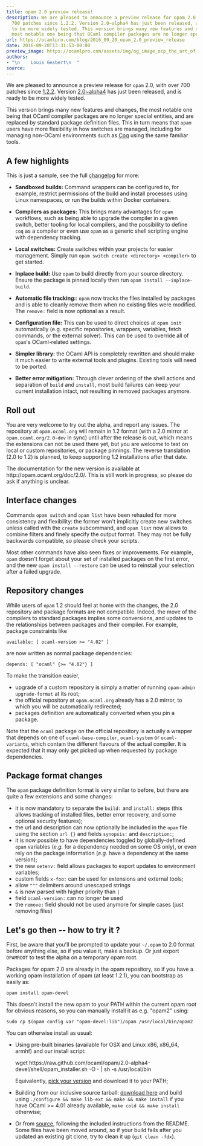 ```yaml
---
title: opam 2.0 preview release!
description: We are pleased to announce a preview release for opam 2.0, with over
  700 patches since 1.2.2. Version 2.0~alpha4 has just been released, and is ready
  to be more widely tested. This version brings many new features and changes, the
  most notable one being that OCaml compiler packages are no longer spe...
url: https://ocamlpro.com/blog/2016_09_20_opam_2.0_preview_release
date: 2016-09-20T13:31:53-00:00
preview_image: https://ocamlpro.com/assets/img/og_image_ocp_the_art_of_prog.png
authors:
- "\n    Louis Gesbert\n  "
source:
---
```


<p>We are pleased to announce a preview release for <code>opam</code> 2.0, with over 700
patches since <a href="https://opam.ocaml.org/blog/opam-1-2-2-release/">1.2.2</a>. Version
<a href="https://github.com/ocaml/opam/releases/2.0-alpha4">2.0~alpha4</a> has just been
released, and is ready to be more widely tested.</p>
<p>This version brings many new features and changes, the most notable one being
that OCaml compiler packages are no longer special entities, and are replaced
by standard package definition files. This in turn means that <code>opam</code> users have
more flexibility in how switches are managed, including for managing non-OCaml
environments such as <a href="http://coq.io/opam/">Coq</a> using the same familiar tools.</p>
<h2>A few highlights</h2>
<p>This is just a sample, see the full
<a href="https://github.com/ocaml/opam/blob/2.0-alpha4/CHANGES">changelog</a> for more:</p>
<ul>
<li>
<p><strong>Sandboxed builds:</strong> Command wrappers can be configured to, for example,
restrict permissions of the build and install processes using Linux
namespaces, or run the builds within Docker containers.</p>
</li>
<li>
<p><strong>Compilers as packages:</strong> This brings many advantages for <code>opam</code> workflows,
such as being able to upgrade the compiler in a given switch, better tooling for
local compilers, and the possibility to define <code>coq</code> as a compiler or even
use <code>opam</code> as a generic shell scripting engine with dependency tracking.</p>
</li>
<li>
<p><strong>Local switches:</strong> Create switches within your projects for easier
management. Simply run <code>opam switch create &lt;directory&gt; &lt;compiler&gt;</code> to get
started.</p>
</li>
<li>
<p><strong>Inplace build:</strong> Use <code>opam</code> to build directly from
your source directory. Ensure the package is pinned locally then run <code>opam install --inplace-build</code>.</p>
</li>
<li>
<p><strong>Automatic file tracking:</strong>: <code>opam</code> now tracks the files installed by packages
and is able to cleanly remove them when no existing files were modified.
The <code>remove:</code> field is now optional as a result.</p>
</li>
<li>
<p><strong>Configuration file:</strong> This can be used to direct choices at <code>opam init</code>
automatically (e.g. specific repositories, wrappers, variables, fetch
commands, or the external solver). This can be used to override all of <code>opam</code>'s
OCaml-related settings.</p>
</li>
<li>
<p><strong>Simpler library:</strong> the OCaml API is completely rewritten and should make it
much easier to write external tools and plugins. Existing tools will need to be
ported.</p>
</li>
<li>
<p><strong>Better error mitigation:</strong> Through clever ordering of the shell actions and
separation of <code>build</code> and <code>install</code>, most build failures can keep your current
installation intact, not resulting in removed packages anymore.</p>
</li>
</ul>
<h2>Roll out</h2>
<p>You are very welcome to try out the alpha, and report any issues. The repository
at <code>opam.ocaml.org</code> will remain in 1.2 format (with a 2.0 mirror at
<code>opam.ocaml.org/2.0~dev</code> in sync) until after the release is out, which means
the extensions can not be used there yet, but you are welcome to test on local
or custom repositories, or package pinnings. The reverse translation (2.0 to
1.2) is planned, to keep supporting 1.2 installations after that date.</p>
<p>The documentation for the new version is available at
http://opam.ocaml.org/doc/2.0/. This is still work in progress, so please do ask
if anything is unclear.</p>
<h2>Interface changes</h2>
<p>Commands <code>opam switch</code> and <code>opam list</code> have been rehauled for more consistency
and flexibility: the former won't implicitly create new switches unless called
with the <code>create</code> subcommand, and <code>opam list</code> now allows to combine filters and
finely specify the output format. They may not be fully backwards compatible, so
please check your scripts.</p>
<p>Most other commands have also seen fixes or improvements. For example, <code>opam</code>
doesn't forget about your set of installed packages on the first error, and the
new <code>opam install --restore</code> can be used to reinstall your selection after a
failed upgrade.</p>
<h2>Repository changes</h2>
<p>While users of <code>opam</code> 1.2 should feel at home with the changes, the 2.0 repository
and package formats are not compatible. Indeed, the move of the compilers to
standard packages implies some conversions, and updates to the relationships
between packages and their compiler. For example, package constraints like</p>
<pre><code class="language-shell-session">available: [ ocaml-version &gt;= "4.02" ]
</code></pre>
<p>are now written as normal package dependencies:</p>
<pre><code class="language-shell-session">depends: [ "ocaml" {&gt;= "4.02"} ]
</code></pre>
<p>To make the transition easier,</p>
<ul>
<li>upgrade of a custom repository is simply a matter of running <code>opam-admin upgrade-format</code> at its root;
</li>
<li>the official repository at <code>opam.ocaml.org</code> already has a 2.0 mirror, to which
you will be automatically redirected;
</li>
<li>packages definition are automatically converted when you pin a package.
</li>
</ul>
<p>Note that the <code>ocaml</code> package on the official repository is actually a wrapper
that depends on one of <code>ocaml-base-compiler</code>, <code>ocaml-system</code> or
<code>ocaml-variants</code>, which contain the different flavours of the actual compiler.
It is expected that it may only get picked up when requested by package
dependencies.</p>
<h2>Package format changes</h2>
<p>The <code>opam</code> package definition format is very similar to before, but there are
quite a few extensions and some changes:</p>
<ul>
<li>it is now mandatory to separate the <code>build:</code> and <code>install:</code> steps (this allows
tracking of installed files, better error recovery, and some optional security
features);
</li>
<li>the url and description can now optionally be included in the <code>opam</code> file
using the section <code>url {}</code> and fields <code>synopsis:</code> and <code>description:</code>;
</li>
<li>it is now possible to have dependencies toggled by globally-defined <code>opam</code>
variables (<em>e.g.</em> for a dependency needed on some OS only), or even rely on
the package information (<em>e.g.</em> have a dependency at the same version);
</li>
<li>the new <code>setenv:</code> field allows packages to export updates to environment
variables;
</li>
<li>custom fields <code>x-foo:</code> can be used for extensions and external tools;
</li>
<li>allow <code>"""</code> delimiters around unescaped strings
</li>
<li><code>&amp;</code> is now parsed with higher priority than <code>|</code>
</li>
<li>field <code>ocaml-version:</code> can no longer be used
</li>
<li>the <code>remove:</code> field should not be used anymore for simple cases (just removing
files)
</li>
</ul>
<h2>Let's go then -- how to try it ?</h2>
<p>First, be aware that you'll be prompted to update your <code>~/.opam</code> to 2.0 format
before anything else, so if you value it, make a backup. Or just export
<code>OPAMROOT</code> to test the alpha on a temporary opam root.</p>
<p>Packages for opam 2.0 are already in the opam repository, so if you have a
working opam installation of opam (at least 1.2.1), you can bootstrap as easily
as:</p>
<pre><code class="language-shell-session">opam install opam-devel
</code></pre>
<p>This doesn't install the new opam to your PATH within the current opam root for
obvious reasons, so you can manually install it as e.g. "opam2" using:</p>
<pre><code class="language-shell-session">sudo cp $(opam config var "opam-devel:lib")/opam /usr/local/bin/opam2
</code></pre>
<p>You can otherwise install as usual:</p>
<ul>
<li>
<p>Using pre-built binaries (available for OSX and Linux x86, x86_64, armhf) and
our install script:</p>
<p>wget https://raw.github.com/ocaml/opam/2.0-alpha4-devel/shell/opam_installer.sh -O - | sh -s /usr/local/bin</p>
<p>Equivalently,
<a href="https://github.com/ocaml/opam/releases/2.0-alpha4">pick your version</a> and
download it to your PATH;</p>
</li>
<li>
<p>Building from our inclusive source tarball:
<a href="https://github.com/ocaml/opam/releases/download/2.0-alpha4/opam-full-2.0-alpha4.tar.gz">download here</a>
and build using <code>./configure &amp;&amp; make lib-ext &amp;&amp; make &amp;&amp; make install</code> if you
have OCaml &gt;= 4.01 already available, <code>make cold &amp;&amp; make install</code> otherwise;</p>
</li>
<li>
<p>Or from <a href="https://github.com/ocaml/opam/tree/2.0-alpha4">source</a>, following the
included instructions from the README. Some files have been moved around, so
if your build fails after you updated an existing git clone, try to clean it
up (<code>git clean -fdx</code>).</p>
</li>
</ul>

